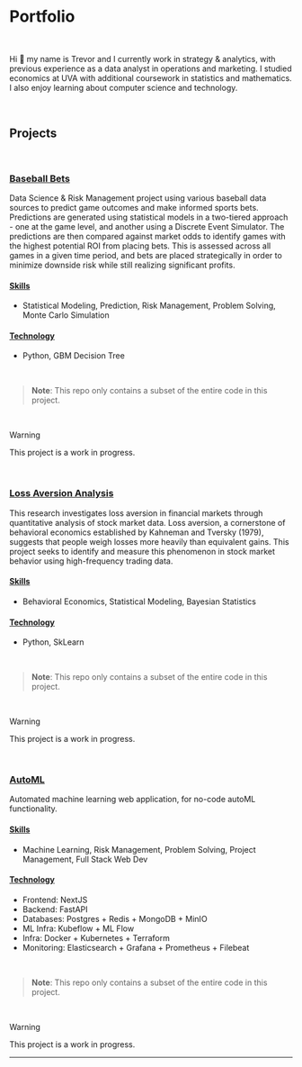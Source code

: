 # Portfolio

<br>
<!-- <p align="center"><img src="./docs/casual.png" alt="Profile Picture" height="150"></p> -->
<!-- width="140"  -->

Hi 👋 my name is Trevor and I currently work in strategy & analytics, with previous experience as a data analyst in operations and marketing. I studied economics at UVA with additional coursework in statistics and mathematics. I also enjoy learning about computer science and technology.

<br>

## Projects

<br>

### [Baseball Bets](./projects/baseball)
Data Science & Risk Management project using various baseball data sources to predict game outcomes and make informed sports bets. Predictions are generated using statistical models in a two-tiered approach - one at the game level, and another using a Discrete Event Simulator. The predictions are then compared against market odds to identify games with the highest potential ROI from placing bets. This is assessed across all games in a given time period, and bets are placed strategically in order to minimize downside risk while still realizing significant profits.

#### <ins>Skills</ins>
- Statistical Modeling, Prediction, Risk Management, Problem Solving, Monte Carlo Simulation

#### <ins>Technology</ins>
- Python, GBM Decision Tree
<br>

> **Note**: This repo only contains a subset of the entire code in this project.
<br>

> [!WARNING]
> This project is a work in progress.
<br>

### [Loss Aversion Analysis](./projects/loss_aversion)
This research investigates loss aversion in financial markets through quantitative analysis of stock market data. Loss aversion, a cornerstone of behavioral economics established by Kahneman and Tversky (1979), suggests that people weigh losses more heavily than equivalent gains. This project seeks to identify and measure this phenomenon in stock market behavior using high-frequency trading data.

#### <ins>Skills</ins>
- Behavioral Economics, Statistical Modeling, Bayesian Statistics

#### <ins>Technology</ins>
- Python, SkLearn
<br>

> **Note**: This repo only contains a subset of the entire code in this project.
<br>

> [!WARNING]
> This project is a work in progress.
<br>

### [AutoML](./projects/auto_ml)
Automated machine learning web application, for no-code autoML functionality.

#### <ins>Skills</ins>
- Machine Learning, Risk Management, Problem Solving, Project Management, Full Stack Web Dev

#### <ins>Technology</ins>
- Frontend: NextJS
- Backend: FastAPI
- Databases: Postgres + Redis + MongoDB + MinIO
- ML Infra: Kubeflow + ML Flow
- Infra: Docker + Kubernetes + Terraform
- Monitoring: Elasticsearch + Grafana + Prometheus + Filebeat
<br>

> **Note**: This repo only contains a subset of the entire code in this project.
<br>

> [!WARNING]
> This project is a work in progress.
---
